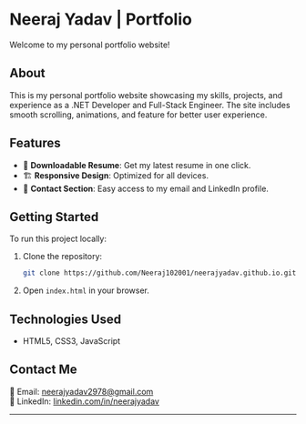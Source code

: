 # Neeraj Yadav | Portfolio

Welcome to my personal portfolio website! 

##  About
This is my personal portfolio website showcasing my skills, projects, and experience as a .NET Developer and Full-Stack Engineer. The site includes smooth scrolling, animations, and  feature for better user experience.

##  Features
- 📄 **Downloadable Resume**: Get my latest resume in one click.
- 🏗️ **Responsive Design**: Optimized for all devices.
- 📩 **Contact Section**: Easy access to my email and LinkedIn profile.
  
##  Getting Started
To run this project locally:
1. Clone the repository:
   ```bash
   git clone https://github.com/Neeraj102001/neerajyadav.github.io.git
   ```
2. Open `index.html` in your browser.

##  Technologies Used
- HTML5, CSS3, JavaScript


##  Contact Me
📧 Email: [neerajyadav2978@gmail.com](mailto:neerajyadav2978@gmail.com)  
🔗 LinkedIn: [linkedin.com/in/neerajyadav](https://linkedin.com/in/neerajyadav)

---

